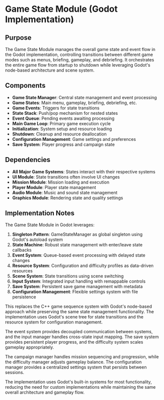 # Game State Module (Godot Implementation)

## Purpose
The Game State Module manages the overall game state and event flow in the Godot implementation, controlling transitions between different game modes such as menus, briefing, gameplay, and debriefing. It orchestrates the entire game flow from startup to shutdown while leveraging Godot's node-based architecture and scene system.

## Components
- **Game State Manager**: Central state management and event processing
- **Game States**: Main menu, gameplay, briefing, debriefing, etc.
- **Game Events**: Triggers for state transitions
- **State Stack**: Push/pop mechanism for nested states
- **Event Queue**: Pending events awaiting processing
- **Main Game Loop**: Primary game execution cycle
- **Initialization**: System setup and resource loading
- **Shutdown**: Cleanup and resource deallocation
- **Configuration Management**: Game settings and preferences
- **Save System**: Player progress and campaign state

## Dependencies
- **All Major Game Systems**: States interact with their respective systems
- **UI Module**: State transitions often involve UI changes
- **Mission Module**: Mission loading and execution
- **Player Module**: Player state management
- **Audio Module**: Music and sound state management
- **Graphics Module**: Rendering state and quality settings

## Implementation Notes
The Game State Module in Godot leverages:

1. **Singleton Pattern**: GameStateManager as global singleton using Godot's autoload system
2. **State Machine**: Robust state management with enter/leave state callbacks
3. **Event System**: Queue-based event processing with delayed state changes
4. **Resource System**: Configuration and difficulty profiles as data-driven resources
5. **Scene System**: State transitions using scene switching
6. **Input System**: Integrated input handling with remappable controls
7. **Save System**: Persistent save game management with metadata
8. **Configuration Management**: Flexible settings system with file persistence

This replaces the C++ game sequence system with Godot's node-based approach while preserving the same state management functionality. The implementation uses Godot's scene tree for state transitions and the resource system for configuration management.

The event system provides decoupled communication between systems, and the input manager handles cross-state input mapping. The save system provides persistent player progress, and the difficulty system scales gameplay appropriately.

The campaign manager handles mission sequencing and progression, while the difficulty manager adjusts gameplay balance. The configuration manager provides a centralized settings system that persists between sessions.

The implementation uses Godot's built-in systems for most functionality, reducing the need for custom implementations while maintaining the same overall architecture and gameplay flow.
